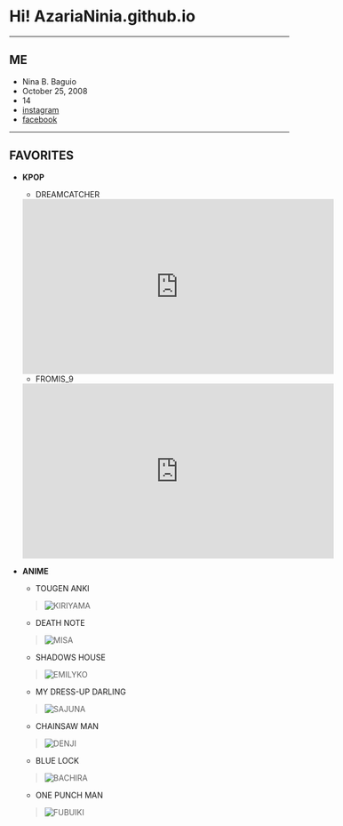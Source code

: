 # Hi! AzariaNinia.github.io
---
## ME
- Nina B. Baguio
- October 25, 2008
- 14
- [instagram](https://www.instagram.com/nin.ia_bz/)
- [facebook](https://www.facebook.com/nnabgb.azaria)

---
## FAVORITES
- **KPOP**

     - DREAMCATCHER
     <iframe width="560" height="315" src="https://www.youtube.com/embed/jKrJBVLnRiM" title="YouTube video player" frameborder="0" allow="accelerometer; autoplay; clipboard-write; encrypted-media; gyroscope; picture-in-picture" allowfullscreen></iframe>
     
     - FROMIS_9
     <iframe width="560" height="315" src="https://www.youtube.com/embed/JC6budcACNE" title="YouTube video player" frameborder="0" allow="accelerometer; autoplay; clipboard-write; encrypted-media; gyroscope; picture-in-picture" allowfullscreen></iframe>

- **ANIME**

     - TOUGEN ANKI
     > ![KIRIYAMA](https://i.pinimg.com/200x/7a/ab/ad/7aabadf650beae9fcd7b0d02afaa0f44.jpg)
     - DEATH NOTE
     > ![MISA](https://i.pinimg.com/200x/6a/ec/28/6aec2895c8181f5bc0c2ae47d86c96e3.jpg)
     - SHADOWS HOUSE
     > ![EMILYKO](https://i.pinimg.com/200x/2e/5e/08/2e5e081329924a16d623acb86c656498.jpg)
     - MY DRESS-UP DARLING
     > ![SAJUNA](https://i.pinimg.com/200x/22/0c/fc/220cfc67525ab27b1b37619d1407a6ef.jpg)
     - CHAINSAW MAN
     > ![DENJI](https://i.pinimg.com/200x/70/45/f3/7045f3b406fd1cc959ebf89f387ad70e.jpg)
     - BLUE LOCK
     >  ![BACHIRA](https://i.pinimg.com/200x/7e/b1/45/7eb145db5754005296c077052fc3e06d.jpg)
     - ONE PUNCH MAN   
     > ![FUBUIKI](https://i.pinimg.com/200x/01/36/f3/0136f389a9f838a778a97cf9d3000a7a.jpg)

